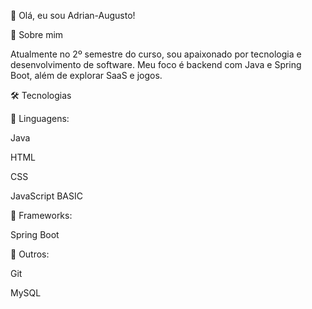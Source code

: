 👋 Olá, eu sou Adrian-Augusto! 

🚀 Sobre mim

Atualmente no 2º semestre do curso, sou apaixonado por tecnologia e desenvolvimento de software. Meu foco é backend com Java e Spring Boot, além de explorar SaaS e jogos.

🛠️ Tecnologias

🔹 Linguagens:

Java

HTML

CSS

JavaScript BASIC

🔹 Frameworks:

Spring Boot

🔹 Outros:

Git

MySQL
